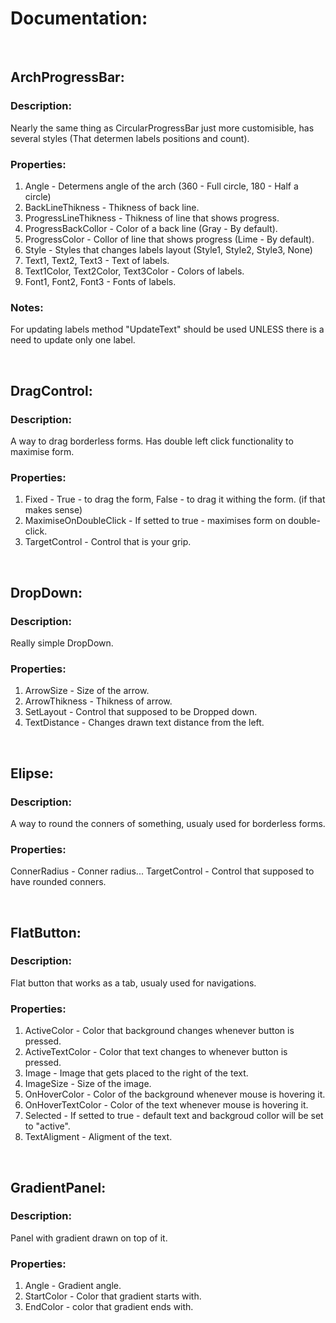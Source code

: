 # Documentation:

<br>

## ArchProgressBar:
### Description:
Nearly the same thing as CircularProgressBar just more customisible, has several styles (That determen labels positions and count).
### Properties:
1. Angle - Determens angle of the arch (360 - Full circle, 180 - Half a circle)
2. BackLineThikness - Thikness of back line.
3. ProgressLineThikness - Thikness of line that shows progress.
4. ProgressBackCollor - Color of a back line (Gray - By default).
5. ProgressColor - Collor of line that shows progress (Lime - By default).
6. Style - Styles that changes labels layout (Style1, Style2, Style3, None)
7. Text1, Text2, Text3 - Text of labels.
8. Text1Color, Text2Color, Text3Color - Colors of labels.
9. Font1, Font2, Font3 - Fonts of labels.

### Notes:
For updating labels method "UpdateText" should be used UNLESS there is a need to update only one label.

<br>

## DragControl:
### Description:
A way to drag borderless forms. Has double left click functionality to maximise form.
### Properties:
1. Fixed - True - to drag the form, False - to drag it withing the form. (if that makes sense)
2. MaximiseOnDoubleClick - If setted to true - maximises form on double-click.
3. TargetControl -  Control that is your grip.

<br>

## DropDown:
### Description:
Really simple DropDown.
### Properties:
1. ArrowSize - Size of the arrow. 
2. ArrowThikness - Thikness of arrow.
3. SetLayout - Control that supposed to be Dropped down.
4. TextDistance - Changes drawn text distance from  the left.

<br>

## Elipse:
### Description:
A way to round the conners of something, usualy used for borderless forms.
### Properties:
ConnerRadius - Conner radius...
TargetControl - Control that supposed to have rounded conners.

<br>

## FlatButton:
### Description:
Flat button that works as a tab, usualy used for navigations.
### Properties:
1. ActiveColor - Color that background changes whenever button is pressed.
2. ActiveTextColor -  Color that text changes to whenever button is pressed.
3. Image - Image that gets placed to the right of the text.
4. ImageSize - Size of the image.
5. OnHoverColor - Color of the background whenever mouse is hovering it.
6. OnHoverTextColor - Color of the text whenever mouse is hovering it.
7. Selected - If setted to true - default text and backgroud collor will be set to "active".
8. TextAligment - Aligment of the text.

<br>

## GradientPanel:
### Description:
Panel with gradient drawn on top of it.
### Properties:
1. Angle - Gradient angle.
2. StartColor - Color that gradient starts with.
3. EndColor - color that gradient ends with.












